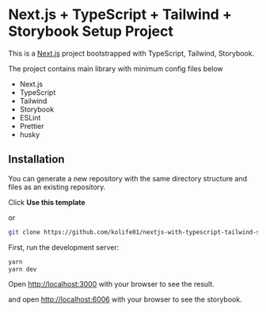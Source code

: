 # Next.js + TypeScript + Tailwind + Storybook Setup Project

This is a [Next.js](https://nextjs.org/) project bootstrapped with TypeScript, Tailwind, Storybook.

The project contains main library with minimum config files below

- Next.js
- TypeScript
- Tailwind
- Storybook
- ESLint
- Prettier
- husky

## Installation

You can generate a new repository with the same directory structure and files as an existing repository.

Click **Use this template**

or

```bash
git clone https://github.com/kolife01/nextjs-with-typescript-tailwind-storybook.git
```

First, run the development server:

```bash
yarn
yarn dev
```

Open [http://localhost:3000](http://localhost:3000) with your browser to see the result.

and open [http://localhost:6006](http://localhost:6006) with your browser to see the storybook.
